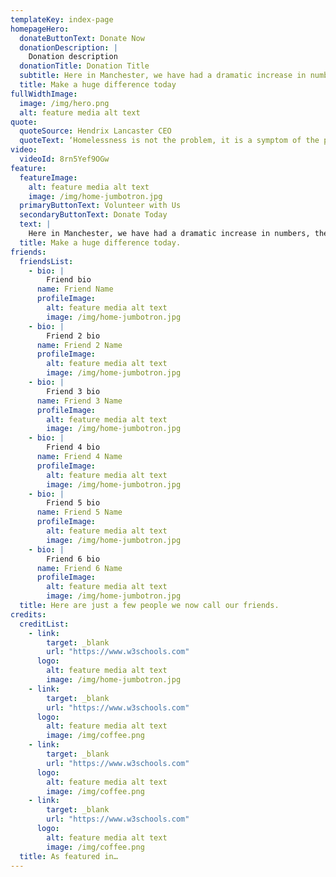 ```yaml
---
templateKey: index-page
homepageHero:
  donateButtonText: Donate Now
  donationDescription: |
    Donation description
  donationTitle: Donation Title
  subtitle: Here in Manchester, we have had a dramatic increase in numbers, the likes that have never been seen before and it is increasing every day.
  title: Make a huge difference today
fullWidthImage:
  image: /img/hero.png
  alt: feature media alt text
quote:
  quoteSource: Hendrix Lancaster CEO  
  quoteText: ‘Homelessness is not the problem, it is a symptom of the problem’
video:
  videoId: 8rn5Yef9OGw
feature:
  featureImage:
    alt: feature media alt text
    image: /img/home-jumbotron.jpg
  primaryButtonText: Volunteer with Us
  secondaryButtonText: Donate Today
  text: |
    Here in Manchester, we have had a dramatic increase in numbers, the likes that have never been seen before and it is increasing every day.
  title: Make a huge difference today.
friends:
  friendsList:
    - bio: |
        Friend bio
      name: Friend Name
      profileImage:
        alt: feature media alt text
        image: /img/home-jumbotron.jpg
    - bio: |
        Friend 2 bio
      name: Friend 2 Name
      profileImage:
        alt: feature media alt text
        image: /img/home-jumbotron.jpg
    - bio: |
        Friend 3 bio
      name: Friend 3 Name
      profileImage:
        alt: feature media alt text
        image: /img/home-jumbotron.jpg
    - bio: |
        Friend 4 bio
      name: Friend 4 Name
      profileImage:
        alt: feature media alt text
        image: /img/home-jumbotron.jpg
    - bio: |
        Friend 5 bio
      name: Friend 5 Name
      profileImage:
        alt: feature media alt text
        image: /img/home-jumbotron.jpg
    - bio: |
        Friend 6 bio
      name: Friend 6 Name
      profileImage:
        alt: feature media alt text
        image: /img/home-jumbotron.jpg
  title: Here are just a few people we now call our friends.
credits:
  creditList:
    - link:
        target: _blank
        url: "https://www.w3schools.com"
      logo:
        alt: feature media alt text
        image: /img/home-jumbotron.jpg
    - link:
        target: _blank
        url: "https://www.w3schools.com"
      logo:
        alt: feature media alt text
        image: /img/coffee.png
    - link:
        target: _blank
        url: "https://www.w3schools.com"
      logo:
        alt: feature media alt text
        image: /img/coffee.png
    - link:
        target: _blank
        url: "https://www.w3schools.com"
      logo:
        alt: feature media alt text
        image: /img/coffee.png
  title: As featured in…
---
```

